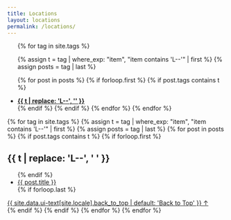 ```yaml
---
title: Locations
layout: locations
permalink: /locations/
---
```


<ul class="taxonomy__index">
{% for tag in site.tags %}

{% assign t = tag | where_exp: "item", "item contains 'L--'" | first %}
{% assign posts = tag | last %}

{% for post in posts %}
{% if forloop.first %}
{% if post.tags contains t %}
<li>
    <strong>
        <a href="#{{ t | slugify | downcase }}">{{ t | replace: 'L--', '' }}</a>
    </strong>
    <span class="taxonomy__count"></span>
</li>
{% endif %}
{% endif %}
{% endfor %}
{% endfor %}

</ul>

{% for tag in site.tags %}
{% assign t = tag | where_exp: "item", "item contains 'L--'" | first %}
{% assign posts = tag | last %}
{% for post in posts %}
{% if post.tags contains t %}
{% if forloop.first %}
<section id="{{ t | slugify | downcase }}" class="taxonomy__section">
<h2 class="archive__subtitle">{{ t | replace: 'L--', '<i class="fas fa-map-pin"></i> ' }}</h2>
<div class="entries-{{ page.entries_layout | default: 'list' }}">
<ul>
{% endif %}
<li><a href="{{ post.url }}">{{ post.title }}</a></li>
{% if forloop.last %}
</ul></div>
<a href="#page-title" class="back-to-top">{{ site.data.ui-text[site.locale].back_to_top | default: 'Back to Top' }} &uarr;</a>
</section>
{% endif %}
{% endif %}
{% endfor %}
{% endfor %}

